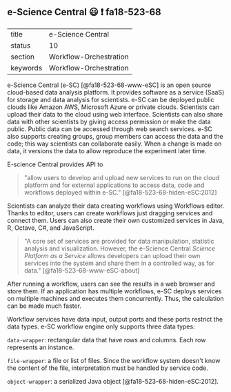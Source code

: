 ## e-Science Central :smiley: :exclamation: fa18-523-68

|          |                        |
| -------- | ---------------------- |
| title    | e-Science Central      | 
| status   | 10                     |
| section  | Workflow-Orchestration |
| keywords | Workflow-Orchestration |


e-Science Central (e-SC) [@fa18-523-68-www-eSC] is an open source cloud-based data analysis
platform. It provides software as a service (SaaS) for storage and data analysis
for scientists. e-SC can be deployed public clouds like Amazon AWS, Microsoft
Azure or private clouds. Scientists can upload their data to the cloud using web 
interface. Scientists can also share data with other scientists by giving 
access permission or make the data public. Public data can be accessed through
web search services. e-SC also supports creating groups, group members can 
access the data and the code; this way scientists can collaborate easily. 
When a change is made on data, it versions the data to allow reproduce the 
experiment later time.

E-science Central provides API to

> "allow users to develop and upload new services to run on the cloud platform
and for external applications to access data, code and workflows deployed 
within e-SC." [@fa18-523-68-hiden-eSC:2012]

Scientists can analyze their data creating workflows using Workflows editor. 
Thanks to editor, users can create workflows just dragging services and 
connect them. Users can also create their own customized services in Java, R, 
Octave, C#, and JavaScript.

> "A core set of services are provided for data manipulation, statistic 
analysis and visualization. However, the e-Science Central *Science Platform 
as a Service* allows developers can upload their own services into the system 
and share them in a controlled way, as for data." [@fa18-523-68-www-eSC-about] 

After running a workflow, users can see the results in a web browser and store
them.  If an application has multiple workflows, e-SC deploys services on 
multiple machines and executes them concurrently. Thus, the calculation can be 
made much faster.

Workflow services have data input, output ports and these ports restrict the 
data types. e-SC workflow engine only supports three data types:

`data-wrapper`: rectangular data that have rows and columns. Each row 
represents an instance. 

`file-wrapper`: a file or list of files. Since the workflow system doesn't 
know the content of the file, interpretation must be handled by service code.

`object-wrapper`: a serialized Java object [@fa18-523-68-hiden-eSC:2012].
